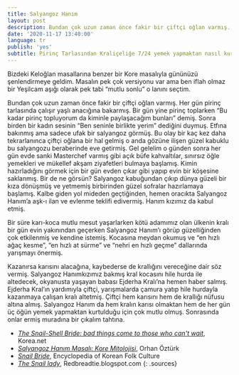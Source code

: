 ```yaml
---
title: Salyangoz Hanım
layout: post
description: Bundan çok uzun zaman önce fakir bir çiftçi oğlan varmış. Her gün pirinç tarlasında çalışır yaşlı anacığına bakarmış. Bir gün yine pirinç toplarken “Bu kadar pirinç topluyorum da kiminle paylaşacağım bunları” demiş. Sonra birden bir kadın sesinin “Ben seninle birlikte yerim” dediğini duymuş.
date: '2020-11-17 13:40:00'
language: tr
publish: 'yes'
subtitle: Pirinç Tarlasından Kraliçeliğe 7/24 yemek yapmaktan nasıl kurtuldu?
---
```

Bizdeki Keloğlan masallarına benzer bir Kore masalıyla gününüzü şenlendirmeye geldim. Masalın pek çok versiyonu var ama ben iflah olmaz bir Yeşilcam aşığı olarak pek tabi “mutlu sonlu” o lanını seçtim.

Bundan çok uzun zaman önce fakir bir çiftçi oğlan varmış. Her gün pirinç tarlasında çalışır yaşlı anacığına bakarmış. Bir gün yine pirinç toplarken “Bu kadar pirinç topluyorum da kiminle paylaşacağım bunları” demiş. Sonra birden bir kadın sesinin “Ben seninle birlikte yerim” dediğini duymuş. Etfına bakınmış ama sadece ufak bir salyangoz görmüş. Bu olay bir kaç kez daha tekrarlanınca çiftçi oğlana bir hal gelmiş o anda gözüne ilişen güzel kabuklu bu salyangozu beraberinde eve getirmiş. Gel gelelim o günden sonra her gün evde sanki Masterchef varmış gibi açık büfe kahvaltılar, sınırsız öğle yemekleri ve mükellef akşam ziyafetleri bulmaya başlamış. Kimin hazırladığını görmek için bir gün evden çıkar gibi yapıp evin bir köşesine saklanmış. Bir de ne görsün? Salyangoz kabuğundan çıkıp dünya güzeli bir kıza dönüşmüş ve yetmemiş birbirinden güzel sofralar hazırlamaya başlamış. Kalbe giden yol mideden geçtiğinden, hemen oracıkta Salyangoz Hanım’a aşk-ı ilan ve evlenme teklifi edivermiş. Hanım kızımız da kabul etmiş.

Bir süre karı-koca mutlu mesut yaşarlarken kötü adamımız olan ülkenin kralı bir gün evin yakınından geçerken Salyangoz Hanım’ı görüp güzelliğinden çok etkilenmiş ve kendine istemiş. Kocasına meydan okumuş ve “en hızlı ağaç kesme”, “en hızlı at sürme” ve “nehri en hızlı geçme” dallarında yarışmayı önermiş.

Kazanırsa karısını alacağına, kaybederse de krallığını vereceğine dair söz vermiş. Salyangoz Hanımkızımız bakmış kral kocasını hile hurda ile altedecek, okyanusta yaşayan babası Ejderha Kralı’na hemen haber salmış. Ejderha Kral’ın yardımıyla çiftçi, yarışmalarda çamura yatıp hile hurdayla kazanmaya çalışan kralı altetmiş. Çiftçi hem karısını hem de krallığı nüfusu altına almış. Salyangoz Hanım da hem kralın karısı olmaktan hem de her gün üç öğün yemek yapmaktan kurtulduğu için çok mutlu olmuş. Sonrasında onlar ermiş muradına bir çıkalım tahtına.


+ *[The Snail-Shell Bride: bad things come to those who can't wait](http://www.korea.net/NewsFocus/Culture/view?articleId=123841)*, Korea.net
+ *[Salyangoz Hanım Masalı: Kore Mitolojisi](http://ozhanozturk.com/2018/04/29/salyangoz-hanim-masali-kore-mitolojisi/)*, Orhan Öztürk
+ *[Snail Bride](https://folkency.nfm.go.kr/en/topic/detail/5924)*, Encyclopedia of Korean Folk Culture
+ *[The Snail lady](hhttps://redbreadtie.blogspot.com/search?q=The+Snail+Lady)*, Redbreadtie.blogspot.com
{: .sources}
